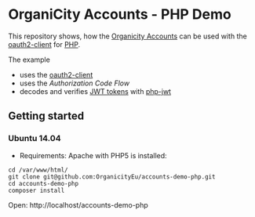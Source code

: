 # OrganiCity Accounts - PHP Demo

This repository shows, how the [Organicity Accounts](http://accounts.organicity.eu/) can be used with the [oauth2-client](https://github.com/thephpleague/oauth2-client) for [PHP](https://php.net).

The example

* uses the [oauth2-client](https://github.com/thephpleague/oauth2-client)
* uses the *Authorization Code Flow*
* decodes and verifies [JWT tokens](https://jwt.io/) with [php-jwt](firebase/php-jwt)

## Getting started

### Ubuntu 14.04

* Requirements: Apache with PHP5 is installed:

```
cd /var/www/html/
git clone git@github.com:OrganicityEu/accounts-demo-php.git
cd accounts-demo-php
composer install
```

Open: http://localhost/accounts-demo-php